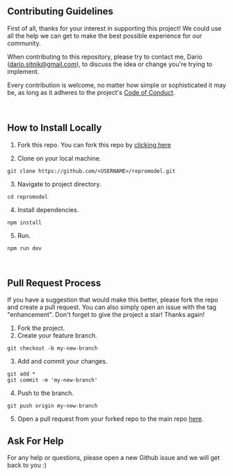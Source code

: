 ## Contributing Guidelines

First of all, thanks for your interest in supporting this project! We could use all the help we can get to make the best possible experience for our community.<br/>

When contributing to this repository, please try to contact me, Dario (dario.sitnik@gmail.com), to discuss the idea or change you're trying to implement.<br/>

Every contribution is welcome, no matter how simple or sophisticated it may be, as long as it adheres to the project's [Code of Conduct](CODE_OF_CONDUCT.md). 

<br />

## How to Install Locally

1. Fork this repo. You can fork this repo by [clicking here](https://github.com/ReproModel/repromodel/fork)

2. Clone on your local machine.
```
git clone https://github.com/<USERNAME>/repromodel.git
```

3. Navigate to project directory.
```
cd repromodel
```

4. Install dependencies.
```
npm install
```

5. Run.
```
npm run dev
```

<br />

## Pull Request Process

If you have a suggestion that would make this better, please fork the repo and create a pull request. You can also simply open an issue with the tag "enhancement".
Don't forget to give the project a star! Thanks again!

1. Fork the project.
2. Create your feature branch.
```
git checkout -b my-new-branch
```
3. Add and commit your changes.
```
git add *
git commit -m 'my-new-branch'
```
4. Push to the branch.
```
git push origin my-new-branch
```
5. Open a pull request from your forked repo to the main repo [here](https://github.com/ReproModel/repromodel/compare).

## Ask For Help

For any help or questions, please open a new Github issue and we will get back to you :)